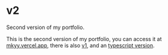 # v2
Second version of my portfolio.

This is the second version of my portfolio, you can access it at [mkyy.vercel.app](https://mkyy.vercel.app), there is also [v1](https://github.com/mkyy/mkyyspace), 
and an [typescript version](https://github.com/mkyy/mkyyspacereact).
